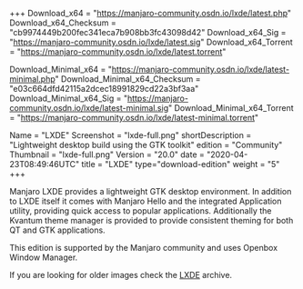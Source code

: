 +++
Download_x64 = "https://manjaro-community.osdn.io/lxde/latest.php"
Download_x64_Checksum = "cb9974449b200fec341eca7b908bb3fc43098d42"
Download_x64_Sig = "https://manjaro-community.osdn.io/lxde/latest.sig"
Download_x64_Torrent = "https://manjaro-community.osdn.io/lxde/latest.torrent"

Download_Minimal_x64 = "https://manjaro-community.osdn.io/lxde/latest-minimal.php"
Download_Minimal_x64_Checksum = "e03c664dfd42115a2dcec18991829cd22a3bf3aa"
Download_Minimal_x64_Sig = "https://manjaro-community.osdn.io/lxde/latest-minimal.sig"
Download_Minimal_x64_Torrent = "https://manjaro-community.osdn.io/lxde/latest-minimal.torrent"

Name = "LXDE"
Screenshot = "lxde-full.png"
shortDescription = "Lightweight desktop build using the GTK toolkit"
edition = "Community"
Thumbnail = "lxde-full.png"
Version = "20.0"
date = "2020-04-23T08:49:46UTC"
title = "LXDE"
type="download-edition"
weight = "5"
+++

Manjaro LXDE provides a lightweight GTK desktop environment. In addition to LXDE itself it comes with Manjaro Hello and the integrated Application utility, providing quick access to popular applications. Additionally the Kvantum theme manager is provided to provide consistent theming for both QT and GTK applications.

This edition is supported by the Manjaro community and uses Openbox Window Manager.

If you are looking for older images check the [LXDE](https://osdn.net/projects/manjaro-archive/storage/lxde/) archive.

